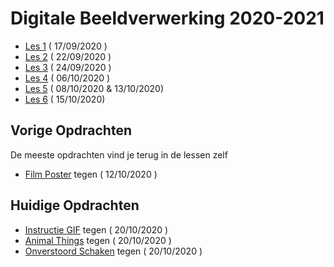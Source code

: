 # Digitale Beeldverwerking 2020-2021

- [Les 1](https://goldflow.github.io/photoshop-courses/les1) ( 17/09/2020 )
- [Les 2](https://goldflow.github.io/photoshop-courses/les2) ( 22/09/2020 )
- [Les 3](https://goldflow.github.io/photoshop-courses/les3) ( 24/09/2020 )
- [Les 4](https://goldflow.github.io/photoshop-courses/les4) ( 06/10/2020 )
- [Les 5](https://goldflow.github.io/photoshop-courses/les5) ( 08/10/2020 & 13/10/2020)
- [Les 6](https://goldflow.github.io/photoshop-courses/les6) ( 15/10/2020)

## Vorige Opdrachten

De meeste opdrachten vind je terug in de lessen zelf

- [Film Poster](https://goldflow.github.io/photoshop-courses/film-poster) tegen ( 12/10/2020 )

## Huidige Opdrachten

- [Instructie GIF](https://github.com/Goldflow/photoshop-courses/tree/master/les5#3-opdracht-instructie-gif) tegen ( 20/10/2020 )
- [Animal Things](https://goldflow.github.io/photoshop-courses/animal-things) tegen ( 20/10/2020 )
- [Onverstoord Schaken](https://goldflow.github.io/photoshop-courses/chess-focus/) tegen ( 20/10/2020 )
